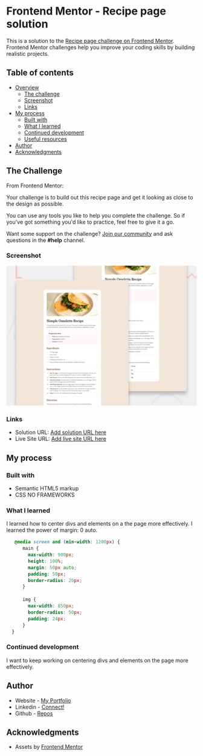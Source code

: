 # Frontend Mentor - Recipe page solution

This is a solution to the [Recipe page challenge on Frontend Mentor](https://www.frontendmentor.io/challenges/recipe-page-KiTsR8QQKm). Frontend Mentor challenges help you improve your coding skills by building realistic projects. 

## Table of contents

- [Overview](#overview)
  - [The challenge](#the-challenge)
  - [Screenshot](#screenshot)
  - [Links](#links)
- [My process](#my-process)
  - [Built with](#built-with)
  - [What I learned](#what-i-learned)
  - [Continued development](#continued-development)
  - [Useful resources](#useful-resources)
- [Author](#author)
- [Acknowledgments](#acknowledgments)

## The Challenge

From Frontend Mentor:

Your challenge is to build out this recipe page and get it looking as close to the design as possible.

You can use any tools you like to help you complete the challenge. So if you've got something you'd like to practice, feel free to give it a go.

Want some support on the challenge? [Join our community](https://www.frontendmentor.io/community) and ask questions in the **#help** channel.

### Screenshot

![Design preview for the Recipe page coding challenge](./design/desktop-preview.jpg)


### Links

- Solution URL: [Add solution URL here](https://your-solution-url.com)
- Live Site URL: [Add live site URL here](https://your-live-site-url.com)

## My process

### Built with

- Semantic HTML5 markup
- CSS NO FRAMEWORKS

### What I learned

I learned how to center divs and elements on a the page more effectively.
I learned the power of margin: 0 auto.


```css
   @media screen and (min-width: 1200px) {
      main {
        max-width: 900px;
        height: 100%;
        margin: 50px auto;
        padding: 50px;
        border-radius: 20px;
      }

      img {
        max-width: 850px;
        border-radius: 50px;
        padding: 24px;
      }
  }
```

### Continued development

I want to keep working on centering divs and elements on the page more effectively.


## Author

- Website - [My Portfolio](https://obi-juan-kenobee.github.io/)
- Linkedin - [Connect!](linkedin.com/in/obi-juan-kenobi)
- Github - [Repos](https://github.com/Obi-Juan-Kenobee)

## Acknowledgments

- Assets by [Frontend Mentor](https://www.frontendmentor.io)